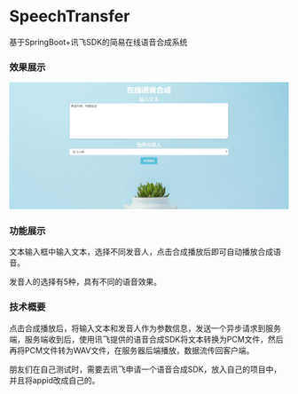 # SpeechTransfer
基于SpringBoot+讯飞SDK的简易在线语音合成系统

### 效果展示

![image](https://github.com/Resulte/SpeechTransfer/blob/master/img/show.jpg)

### 功能展示

文本输入框中输入文本，选择不同发音人，点击合成播放后即可自动播放合成语音。

发音人的选择有5种，具有不同的语音效果。

### 技术概要

点击合成播放后，将输入文本和发音人作为参数信息，发送一个异步请求到服务端，服务端收到后，使用讯飞提供的语音合成SDK将文本转换为PCM文件，然后再将PCM文件转为WAV文件，在服务器后端播放，数据流传回客户端。

朋友们在自己测试时，需要去讯飞申请一个语音合成SDK，放入自己的项目中，并且将appid改成自己的。

